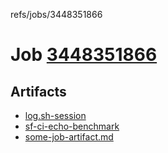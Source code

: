 refs/jobs/3448351866

# Job [3448351866](https://github.com/rokmoln/support-firecloud/runs/3448351866?check_suite_focus=true)

## Artifacts

* [log.sh-session](log.sh-session)
* [sf-ci-echo-benchmark](sf-ci-echo-benchmark)
* [some-job-artifact.md](some-job-artifact.md)

